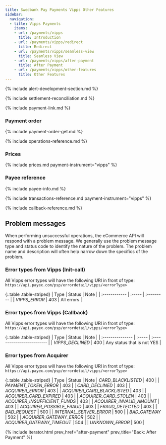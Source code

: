 ```yaml
---
title: Swedbank Pay Payments Vipps Other Features
sidebar:
  navigation:
  - title: Vipps Payments
    items:
    - url: /payments/vipps
      title: Introduction
    - url: /payments/vipps/redirect
      title: Redirect
    - url: /payments/vipps/seamless-view
      title: Seamless View
    - url: /payments/vipps/after-payment
      title: After Payment
    - url: /payments/vipps/other-features
      title: Other Features
---
```


{% include alert-development-section.md %}

{% include settlement-reconciliation.md %}

{% include payment-link.md %}

### Payment order

{% include payment-order-get.md %}

{% include operations-reference.md %}

### Prices

{% include prices.md payment-instrument="vipps" %}

### Payee reference

{% include payee-info.md %}

{% include transactions-reference.md payment-instrument="vipps" %}

{% include callback-reference.md %}

## Problem messages

When performing unsuccessful operations, the eCommerce API will respond with a
problem message.
We generally use the problem message type and status code to identify the
nature of the problem.
The problem name and description will often help narrow down the specifics of
the problem.

### Error types from Vipps (Init-call)

All Vipps error types will have the following URI in front of type:
`https://api.payex.com/psp/errordetail/vipps/<errorType>`

{:.table .table-striped}
| Type          | Status | Note       |
| :------------ | :----- | :--------- |
| *VIPPS_ERROR* | 403    | All errors |

### Error types from Vipps (Callback)

All Vipps error types will have the following URI in front of type:
`https://api.payex.com/psp/errordetail/vipps/<errorType>`

{:.table .table-striped}
| Type             | Status | Note                       |
| :--------------- | :----- | :------------------------- |
| *VIPPS_DECLINED* | 400    | Any status that is not YES |

### Error types from Acquirer

All Vipps error types will have the following URI in front of type:
`https://api.payex.com/psp/errordetail/vipps/<errorType>`

{:.table .table-striped}
| Type | Status | Note
| *CARD_BLACKLISTED* | 400 |
| *PAYMENT_TOKEN_ERROR* | 403 |
| *CARD_DECLINED* | 403 |
| *ACQUIRER_ERROR* | 403 |
| *ACQUIRER_CARD_BLACKLISTED* | 403 |
| *ACQUIRER_CARD_EXPIRED* | 403 |
| *ACQUIRER_CARD_STOLEN* | 403 |
| *ACQUIRER_INSUFFICIENT_FUNDS* | 403 |
| *ACQUIRER_INVALID_AMOUNT* | 403 |
| *ACQUIRER_POSSIBLE_FRAUD* | 403 |
| *FRAUD_DETECTED* | 403 |
| *BAD_REQUEST* | 500 |
| *INTERNAL_SERVER_ERROR* | 500 |
| *BAD_GATEWAY* | 502 |
| *ACQUIRER_GATEWAY_ERROR* | 502 |
| *ACQUIRER_GATEWAY_TIMEOUT* | 504 |
| *UNKNOWN_ERROR* | 500 |

{% include iterator.html
        prev_href="after-payment"
        prev_title="Back: After Payment" %}

[technical-reference-problems]: #problem-messages
[payment-order]: #payment-order
